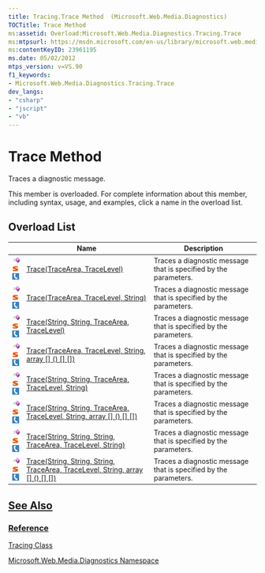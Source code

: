 ```yaml
---
title: Tracing.Trace Method  (Microsoft.Web.Media.Diagnostics)
TOCTitle: Trace Method
ms:assetid: Overload:Microsoft.Web.Media.Diagnostics.Tracing.Trace
ms:mtpsurl: https://msdn.microsoft.com/en-us/library/microsoft.web.media.diagnostics.tracing.trace(v=VS.90)
ms:contentKeyID: 23961195
ms.date: 05/02/2012
mtps_version: v=VS.90
f1_keywords:
- Microsoft.Web.Media.Diagnostics.Tracing.Trace
dev_langs:
- "csharp"
- "jscript"
- "vb"
---
```


# Trace Method

Traces a diagnostic message.

This member is overloaded. For complete information about this member, including syntax, usage, and examples, click a name in the overload list.

## Overload List

||Name|Description|
|--- |--- |--- |
|![Public method](images/Ff728153.pubmethod(en-us,VS.90).gif "Public method")![Static member](images/Ff728153.static(en-us,VS.90).gif "Static member")![Supported by Silverlight for Windows Phone](images/Ff728140.slMobile(en-us,VS.90).gif "Supported by Silverlight for Windows Phone")|[Trace(TraceArea, TraceLevel)](tracing-trace-method-tracearea-tracelevel-microsoft-web-media-diagnostics_1.md)|Traces a diagnostic message that is specified by the parameters.|
|![Public method](images/Ff728153.pubmethod(en-us,VS.90).gif "Public method")![Static member](images/Ff728153.static(en-us,VS.90).gif "Static member")![Supported by Silverlight for Windows Phone](images/Ff728140.slMobile(en-us,VS.90).gif "Supported by Silverlight for Windows Phone")|[Trace(TraceArea, TraceLevel, String)](tracing-trace-method-tracearea-tracelevel-string-microsoft-web-media-diagnostics_1.md)|Traces a diagnostic message that is specified by the parameters.|
|![Public method](images/Ff728153.pubmethod(en-us,VS.90).gif "Public method")![Static member](images/Ff728153.static(en-us,VS.90).gif "Static member")![Supported by Silverlight for Windows Phone](images/Ff728140.slMobile(en-us,VS.90).gif "Supported by Silverlight for Windows Phone")|[Trace(String, String, TraceArea, TraceLevel)](tracing-trace-method-string-string-tracearea-tracelevel-microsoft-web-media-diagnostics_1.md)|Traces a diagnostic message that is specified by the parameters.|
|![Public method](images/Ff728153.pubmethod(en-us,VS.90).gif "Public method")![Static member](images/Ff728153.static(en-us,VS.90).gif "Static member")![Supported by Silverlight for Windows Phone](images/Ff728140.slMobile(en-us,VS.90).gif "Supported by Silverlight for Windows Phone")|[Trace(TraceArea, TraceLevel, String, array<Object> [] () [] [])](tracing-trace-method-tracearea-tracelevel-string-object%5B%5D-microsoft-web-media-diagnostics_1.md)|Traces a diagnostic message that is specified by the parameters.|
|![Public method](images/Ff728153.pubmethod(en-us,VS.90).gif "Public method")![Static member](images/Ff728153.static(en-us,VS.90).gif "Static member")![Supported by Silverlight for Windows Phone](images/Ff728140.slMobile(en-us,VS.90).gif "Supported by Silverlight for Windows Phone")|[Trace(String, String, TraceArea, TraceLevel, String)](tracing-trace-method-string-string-tracearea-tracelevel-string-microsoft-web-media-diagnostics_1.md)|Traces a diagnostic message that is specified by the parameters.|
|![Public method](images/Ff728153.pubmethod(en-us,VS.90).gif "Public method")![Static member](images/Ff728153.static(en-us,VS.90).gif "Static member")![Supported by Silverlight for Windows Phone](images/Ff728140.slMobile(en-us,VS.90).gif "Supported by Silverlight for Windows Phone")|[Trace(String, String, TraceArea, TraceLevel, String, array<Object> [] () [] [])](tracing-trace-method-string-string-tracearea-tracelevel-string-object%5B%5D-microsoft-web-media-diagnostics_1.md)|Traces a diagnostic message that is specified by the parameters.|
|![Public method](images/Ff728153.pubmethod(en-us,VS.90).gif "Public method")![Static member](images/Ff728153.static(en-us,VS.90).gif "Static member")![Supported by Silverlight for Windows Phone](images/Ff728140.slMobile(en-us,VS.90).gif "Supported by Silverlight for Windows Phone")|[Trace(String, String, String, TraceArea, TraceLevel, String)](tracing-trace-method-string-string-string-tracearea-tracelevel-string-microsoft-web-media-diagnostics_1.md)|Traces a diagnostic message that is specified by the parameters.|
|![Public method](images/Ff728153.pubmethod(en-us,VS.90).gif "Public method")![Static member](images/Ff728153.static(en-us,VS.90).gif "Static member")![Supported by Silverlight for Windows Phone](images/Ff728140.slMobile(en-us,VS.90).gif "Supported by Silverlight for Windows Phone")|[Trace(String, String, String, TraceArea, TraceLevel, String, array<Object> [] () [] [])](tracing-trace-method-string-string-string-tracearea-tracelevel-string-object%5B%5D-microsoft-web-media-diagnostics_1.md)|Traces a diagnostic message that is specified by the parameters.|


## See Also

### Reference

[Tracing Class](tracing-class-microsoft-web-media-diagnostics_1.md)

[Microsoft.Web.Media.Diagnostics Namespace](microsoft-web-media-diagnostics-namespace_1.md)

